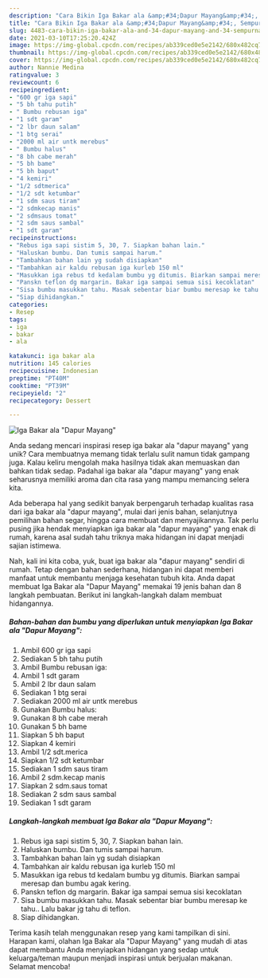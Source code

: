 ```yaml
---
description: "Cara Bikin Iga Bakar ala &amp;#34;Dapur Mayang&amp;#34;, Sempurna"
title: "Cara Bikin Iga Bakar ala &amp;#34;Dapur Mayang&amp;#34;, Sempurna"
slug: 4483-cara-bikin-iga-bakar-ala-and-34-dapur-mayang-and-34-sempurna
date: 2021-03-10T17:25:20.424Z
image: https://img-global.cpcdn.com/recipes/ab339ced0e5e2142/680x482cq70/iga-bakar-ala-dapur-mayang-foto-resep-utama.jpg
thumbnail: https://img-global.cpcdn.com/recipes/ab339ced0e5e2142/680x482cq70/iga-bakar-ala-dapur-mayang-foto-resep-utama.jpg
cover: https://img-global.cpcdn.com/recipes/ab339ced0e5e2142/680x482cq70/iga-bakar-ala-dapur-mayang-foto-resep-utama.jpg
author: Nannie Medina
ratingvalue: 3
reviewcount: 6
recipeingredient:
- "600 gr iga sapi"
- "5 bh tahu putih"
- " Bumbu rebusan iga"
- "1 sdt garam"
- "2 lbr daun salam"
- "1 btg serai"
- "2000 ml air untk merebus"
- " Bumbu halus"
- "8 bh cabe merah"
- "5 bh bame"
- "5 bh baput"
- "4 kemiri"
- "1/2 sdtmerica"
- "1/2 sdt ketumbar"
- "1 sdm saus tiram"
- "2 sdmkecap manis"
- "2 sdmsaus tomat"
- "2 sdm saus sambal"
- "1 sdt garam"
recipeinstructions:
- "Rebus iga sapi sistim 5, 30, 7. Siapkan bahan lain."
- "Haluskan bumbu. Dan tumis sampai harum."
- "Tambahkan bahan lain yg sudah disiapkan"
- "Tambahkan air kaldu rebusan iga kurleb 150 ml"
- "Masukkan iga rebus td kedalam bumbu yg ditumis. Biarkan sampai meresap dan bumbu agak kering."
- "Panskn teflon dg margarin. Bakar iga sampai semua sisi kecoklatan"
- "Sisa bumbu masukkan tahu. Masak sebentar biar bumbu meresap ke tahu.. Lalu bakar jg tahu di teflon."
- "Siap dihidangkan."
categories:
- Resep
tags:
- iga
- bakar
- ala

katakunci: iga bakar ala 
nutrition: 145 calories
recipecuisine: Indonesian
preptime: "PT40M"
cooktime: "PT39M"
recipeyield: "2"
recipecategory: Dessert

---
```



![Iga Bakar ala &#34;Dapur Mayang&#34;](https://img-global.cpcdn.com/recipes/ab339ced0e5e2142/680x482cq70/iga-bakar-ala-dapur-mayang-foto-resep-utama.jpg)

Anda sedang mencari inspirasi resep iga bakar ala &#34;dapur mayang&#34; yang unik? Cara membuatnya memang tidak terlalu sulit namun tidak gampang juga. Kalau keliru mengolah maka hasilnya tidak akan memuaskan dan bahkan tidak sedap. Padahal iga bakar ala &#34;dapur mayang&#34; yang enak seharusnya memiliki aroma dan cita rasa yang mampu memancing selera kita.

Ada beberapa hal yang sedikit banyak berpengaruh terhadap kualitas rasa dari iga bakar ala &#34;dapur mayang&#34;, mulai dari jenis bahan, selanjutnya pemilihan bahan segar, hingga cara membuat dan menyajikannya. Tak perlu pusing jika hendak menyiapkan iga bakar ala &#34;dapur mayang&#34; yang enak di rumah, karena asal sudah tahu triknya maka hidangan ini dapat menjadi sajian istimewa.




Nah, kali ini kita coba, yuk, buat iga bakar ala &#34;dapur mayang&#34; sendiri di rumah. Tetap dengan bahan sederhana, hidangan ini dapat memberi manfaat untuk membantu menjaga kesehatan tubuh kita. Anda dapat membuat Iga Bakar ala &#34;Dapur Mayang&#34; memakai 19 jenis bahan dan 8 langkah pembuatan. Berikut ini langkah-langkah dalam membuat hidangannya.

<!--inarticleads1-->

##### Bahan-bahan dan bumbu yang diperlukan untuk menyiapkan Iga Bakar ala &#34;Dapur Mayang&#34;:

1. Ambil 600 gr iga sapi
1. Sediakan 5 bh tahu putih
1. Ambil  Bumbu rebusan iga:
1. Ambil 1 sdt garam
1. Ambil 2 lbr daun salam
1. Sediakan 1 btg serai
1. Sediakan 2000 ml air untk merebus
1. Gunakan  Bumbu halus:
1. Gunakan 8 bh cabe merah
1. Gunakan 5 bh bame
1. Siapkan 5 bh baput
1. Siapkan 4 kemiri
1. Ambil 1/2 sdt.merica
1. Siapkan 1/2 sdt ketumbar
1. Sediakan 1 sdm saus tiram
1. Ambil 2 sdm.kecap manis
1. Siapkan 2 sdm.saus tomat
1. Sediakan 2 sdm saus sambal
1. Sediakan 1 sdt garam




<!--inarticleads2-->

##### Langkah-langkah membuat Iga Bakar ala &#34;Dapur Mayang&#34;:

1. Rebus iga sapi sistim 5, 30, 7. Siapkan bahan lain.
1. Haluskan bumbu. Dan tumis sampai harum.
1. Tambahkan bahan lain yg sudah disiapkan
1. Tambahkan air kaldu rebusan iga kurleb 150 ml
1. Masukkan iga rebus td kedalam bumbu yg ditumis. Biarkan sampai meresap dan bumbu agak kering.
1. Panskn teflon dg margarin. Bakar iga sampai semua sisi kecoklatan
1. Sisa bumbu masukkan tahu. Masak sebentar biar bumbu meresap ke tahu.. Lalu bakar jg tahu di teflon.
1. Siap dihidangkan.




Terima kasih telah menggunakan resep yang kami tampilkan di sini. Harapan kami, olahan Iga Bakar ala &#34;Dapur Mayang&#34; yang mudah di atas dapat membantu Anda menyiapkan hidangan yang sedap untuk keluarga/teman maupun menjadi inspirasi untuk berjualan makanan. Selamat mencoba!
